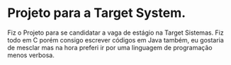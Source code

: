 # Projeto para a Target System.

Fiz o Projeto para se candidatar a vaga de estágio na Target Sistemas. Fiz todo em C porém consigo escrever códigos em Java também, eu gostaria de mesclar mas na hora preferi ir por uma linguagem de programação menos verbosa.
